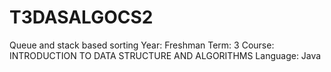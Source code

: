 # T3DASALGOCS2

Queue and stack based sorting
Year: Freshman
Term: 3
Course: INTRODUCTION TO DATA STRUCTURE AND ALGORITHMS
Language: Java